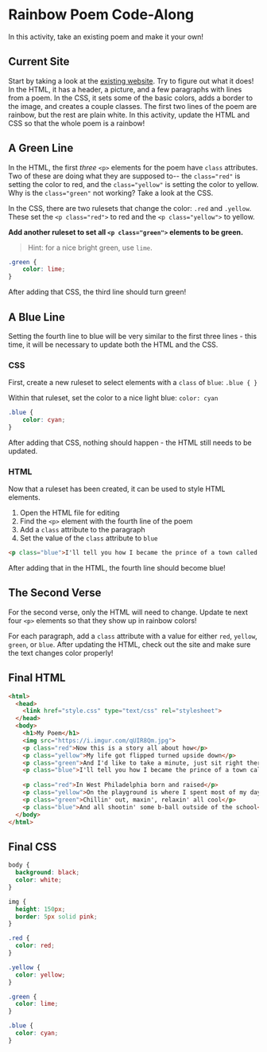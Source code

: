 # Rainbow Poem Code-Along
In this activity, take an existing poem and make it your own!

## Current Site
Start by taking a look at the [existing website](https://replit.com/@HylandOutreach/RainbowPoem). Try to figure out what it does! In the HTML, it has a header, a picture, and a few paragraphs with lines from a poem. In the CSS, it sets some of the basic colors, adds a border to the image, and creates a couple classes. The first two lines of the poem are rainbow, but the rest are plain white. In this activity, update the HTML and CSS so that the whole poem is a rainbow!

## A Green Line
In the HTML, the first _three_ `<p>` elements for the poem have `class` attributes. Two of these are doing what they are supposed to-- the `class="red"` is setting the color to red, and the `class="yellow"` is setting the color to yellow. Why is the `class="green"` not working? Take a look at the CSS.

In the CSS, there are two rulesets that change the color: `.red` and `.yellow`. These set the `<p class="red">` to red and the `<p class="yellow">` to yellow.

**Add another ruleset to set all `<p class="green">` elements to be green.**

>Hint: for a nice bright green, use `lime`.

```css
.green {
    color: lime;
}
```

After adding that CSS, the third line should turn green!

## A Blue Line
Setting the fourth line to blue will be very similar to the first three lines - this time, it will be necessary to update both the HTML and the CSS.

### CSS
First, create a new ruleset to select elements with a `class` of `blue`: `.blue { }`

Within that ruleset, set the color to a nice light blue: `color: cyan`

```css
.blue {
    color: cyan;
}
```

After adding that CSS, nothing should happen - the HTML still needs to be updated.

### HTML
Now that a ruleset has been created, it can be used to style HTML elements.

1. Open the HTML file for editing
1. Find the `<p>` element with the fourth line of the poem
1. Add a `class` attribute to the paragraph
1. Set the value of the `class` attribute to `blue`

```html
<p class="blue">I'll tell you how I became the prince of a town called Bel-Air</p>
```

After adding that in the HTML, the fourth line should become blue!

## The Second Verse
For the second verse, only the HTML will need to change. Update te next four `<p>` elements so that they show up in rainbow colors!

For each paragraph, add a `class` attribute with a value for either `red`, `yellow`, `green`, or `blue`. After updating the HTML, check out the site and make sure the text changes color properly!

## Final HTML

```html
<html>
  <head>
    <link href="style.css" type="text/css" rel="stylesheet">
  </head>
  <body>
    <h1>My Poem</h1>
    <img src="https://i.imgur.com/qUIR8Qm.jpg">
    <p class="red">Now this is a story all about how</p>
    <p class="yellow">My life got flipped turned upside down</p>
    <p class="green">And I'd like to take a minute, just sit right there</p>
    <p class="blue">I'll tell you how I became the prince of a town called Bel-Air</p>
    
    <p class="red">In West Philadelphia born and raised</p>
    <p class="yellow">On the playground is where I spent most of my days</p>
    <p class="green">Chillin' out, maxin', relaxin' all cool</p>
    <p class="blue">And all shootin' some b-ball outside of the school</p>
  </body>
</html>
```

## Final CSS

```css
body {
  background: black;
  color: white;
}

img {
  height: 150px;
  border: 5px solid pink;
}

.red {
  color: red;
}

.yellow {
  color: yellow;
}

.green {
  color: lime;
}

.blue {
  color: cyan;
}
```